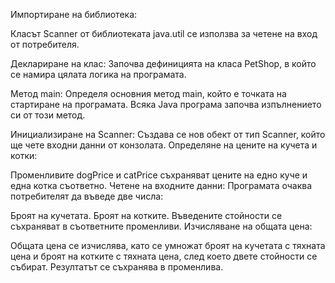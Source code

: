 Импортиране на библиотека:

Класът Scanner от библиотеката java.util се използва за четене на вход от потребителя.

Деклариране на клас:
Започва дефиницията на класа PetShop, в който се намира цялата логика на програмата.

Метод main:
Определя основния метод main, който е точката на стартиране на програмата. Всяка Java програма започва изпълнението си от този метод.

Инициализиране на Scanner:
Създава се нов обект от тип Scanner, който ще чете входни данни от конзолата.
Определяне на цените на кучета и котки:

Променливите dogPrice и catPrice съхраняват цените на едно куче и една котка съответно.
Четене на входните данни:
Програмата очаква потребителят да въведе две числа:

Броят на кучетата.
Броят на котките.
Въведените стойности се съхраняват в съответните променливи.
Изчисляване на общата цена:

Общата цена се изчислява, като се умножат броят на кучетата с тяхната цена и броят на котките с тяхната цена, след което двете стойности се събират. Резултатът се съхранява в променлива.
